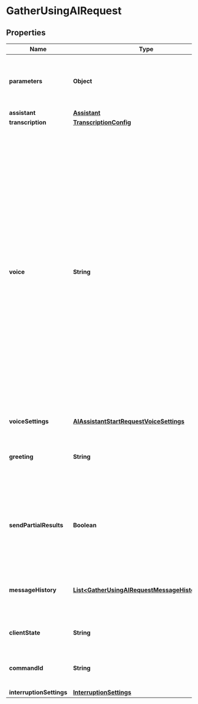 

# GatherUsingAIRequest


## Properties

| Name | Type | Description | Notes |
|------------ | ------------- | ------------- | -------------|
|**parameters** | **Object** | The parameters described as a JSON Schema object that needs to be gathered by the voice assistant. See the [JSON Schema reference](https://json-schema.org/understanding-json-schema) for documentation about the format |  |
|**assistant** | [**Assistant**](Assistant.md) |  |  [optional] |
|**transcription** | [**TranscriptionConfig**](TranscriptionConfig.md) |  |  [optional] |
|**voice** | **String** | The voice to be used by the voice assistant. Currently we support ElevenLabs, Telnyx and AWS voices.   **Supported Providers:** - **AWS:** Use &#x60;AWS.Polly.&lt;VoiceId&gt;&#x60; (e.g., &#x60;AWS.Polly.Joanna&#x60;). For neural voices, which provide more realistic, human-like speech, append &#x60;-Neural&#x60; to the &#x60;VoiceId&#x60; (e.g., &#x60;AWS.Polly.Joanna-Neural&#x60;). Check the [available voices](https://docs.aws.amazon.com/polly/latest/dg/available-voices.html) for compatibility. - **Azure:** Use &#x60;Azure.&lt;VoiceId&gt;. (e.g. Azure.en-CA-ClaraNeural, Azure.en-CA-LiamNeural, Azure.en-US-BrianMultilingualNeural, Azure.en-US-AvaMultilingualNeural. For a complete list of voices, go to [Azure Voice Gallery](https://speech.microsoft.com/portal/voicegallery).) - **ElevenLabs:** Use &#x60;ElevenLabs.&lt;ModelId&gt;.&lt;VoiceId&gt;&#x60; (e.g., &#x60;ElevenLabs.BaseModel.John&#x60;). The &#x60;ModelId&#x60; part is optional. To use ElevenLabs, you must provide your ElevenLabs API key as an integration secret under &#x60;\&quot;voice_settings\&quot;: {\&quot;api_key_ref\&quot;: \&quot;&lt;secret_id&gt;\&quot;}&#x60;. See [integration secrets documentation](https://developers.telnyx.com/api/secrets-manager/integration-secrets/create-integration-secret) for details. Check [available voices](https://elevenlabs.io/docs/api-reference/get-voices).  - **Telnyx:** Use &#x60;Telnyx.&lt;model_id&gt;.&lt;voice_id&gt;&#x60; |  [optional] |
|**voiceSettings** | [**AIAssistantStartRequestVoiceSettings**](AIAssistantStartRequestVoiceSettings.md) |  |  [optional] |
|**greeting** | **String** | Text that will be played when the gathering starts, if none then nothing will be played when the gathering starts. The greeting can be text for any voice or SSML for &#x60;AWS.Polly.&lt;voice_id&gt;&#x60; voices. There is a 3,000 character limit. |  [optional] |
|**sendPartialResults** | **Boolean** | Default is &#x60;false&#x60;. If set to &#x60;true&#x60;, the voice assistant will send partial results via the &#x60;call.ai_gather.partial_results&#x60; [callback](https://developers.telnyx.com/api/call-control/call-gather-using-ai#callbacks) in real time as individual fields are gathered. If set to &#x60;false&#x60;, the voice assistant will only send the final result via the &#x60;call.ai_gather.ended&#x60; callback. |  [optional] |
|**messageHistory** | [**List&lt;GatherUsingAIRequestMessageHistoryInner&gt;**](GatherUsingAIRequestMessageHistoryInner.md) | The message history you want the voice assistant to be aware of, this can be useful to keep the context of the conversation, or to pass additional information to the voice assistant. |  [optional] |
|**clientState** | **String** | Use this field to add state to every subsequent webhook. It must be a valid Base-64 encoded string. |  [optional] |
|**commandId** | **String** | Use this field to avoid duplicate commands. Telnyx will ignore any command with the same &#x60;command_id&#x60; for the same &#x60;call_control_id&#x60;. |  [optional] |
|**interruptionSettings** | [**InterruptionSettings**](InterruptionSettings.md) |  |  [optional] |



